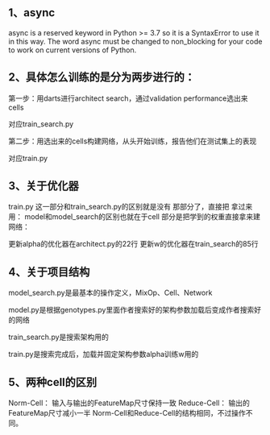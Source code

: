 
## 1、async
async is a reserved keyword in Python >= 3.7 so it is a SyntaxError to use it in this way. The word async must be changed to non_blocking for your code to work on current versions of Python.





## 2、具体怎么训练的是分为两步进行的：

第一步：用darts进行architect search，通过validation performance选出来cells

对应train_search.py

第二步：用选出来的cells构建网络，从头开始训练，报告他们在测试集上的表现

对应train.py



## 3、关于优化器
train.py 这一部分和train_search.py的区别就是没有 那部分了，直接把 拿过来用：
model和model_search的区别也就在于cell 部分是把学到的权重直接拿来建网络：

更新alpha的优化器在architect.py的22行
更新w的优化器在train_search的85行



## 4、关于项目结构

model_search.py是最基本的操作定义，MixOp、Cell、Network

model.py是根据genotypes.py里面作者搜索好的架构参数加载后变成作者搜索好的网络

train_search.py是搜索架构用的

train.py是搜索完成后，加载并固定架构参数alpha训练w用的

## 5、两种cell的区别
Norm-Cell： 输入与输出的FeatureMap尺寸保持一致
Reduce-Cell： 输出的FeatureMap尺寸减小一半
Norm-Cell和Reduce-Cell的结构相同，不过操作不同。

